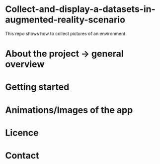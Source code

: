 # Collect-and-display-a-datasets-in-augmented-reality-scenario
This repo shows how to collect pictures of an environment


# About the project -> general overview

# Getting started

# Animations/Images of the app

# Licence

# Contact
